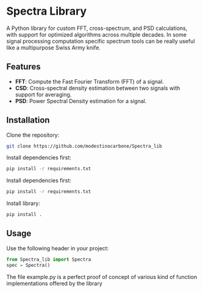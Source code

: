 # Spectra Library

A Python library for custom FFT, cross-spectrum, and PSD calculations, with support for optimized algorithms across multiple decades.
In some signal processing computation specific spectrum tools can be really useful like a multipurpose Swiss Army knife.

## Features
- **FFT**: Compute the Fast Fourier Transform (FFT) of a signal.
- **CSD**: Cross-spectral density estimation  between two signals with support for averaging.
- **PSD**: Power Spectral Density estimation for a signal.

## Installation

Clone the repository:
```bash
git clone https://github.com/modestinocarbone/Spectra_lib
```
Install dependencies first:
```bash
pip install -r requirements.txt
```

Install dependencies first:

```bash
pip install -r requirements.txt
```

Install library:

```bash
pip install .
```

## Usage

Use the following header in your project:

```python
from Spectra_lib import Spectra 
spec = Spectra()
```

The file example.py is a perfect proof of concept of various kind of function implementations offered by the library

